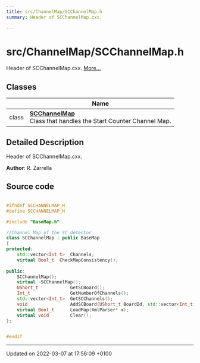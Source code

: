```yaml
---
title: src/ChannelMap/SCChannelMap.h
summary: Header of SCChannelMap.cxx. 

---
```


# src/ChannelMap/SCChannelMap.h

Header of SCChannelMap.cxx.  [More...](#detailed-description)

## Classes

|                | Name           |
| -------------- | -------------- |
| class | **[SCChannelMap](/Classes/classSCChannelMap.md)** <br>Class that handles the Start Counter Channel Map.  |

## Detailed Description

Header of SCChannelMap.cxx. 

**Author**: R. Zarrella 



## Source code

```cpp

#ifndef SCCHANNELMAP_H
#define SCCHANNELMAP_H

#include "BaseMap.h"

//Channel Map of the SC detector
class SCChannelMap : public BaseMap
{
protected:
    std::vector<Int_t> _Channels;           
    virtual Bool_t  CheckMapConsistency();
    
public:
    SCChannelMap();
    virtual ~SCChannelMap();
    UShort_t            GetSCBoard();
    Int_t               GetNumberOfChannels();
    std::vector<Int_t>  GetSCChannels();
    void                AddSCBoard(UShort_t BoardId, std::vector<Int_t>* Channels);
    virtual Bool_t      LoadMap(XmlParser* x);
    virtual void        Clear();
};


#endif
```


-------------------------------

Updated on 2022-03-07 at 17:56:09 +0100
